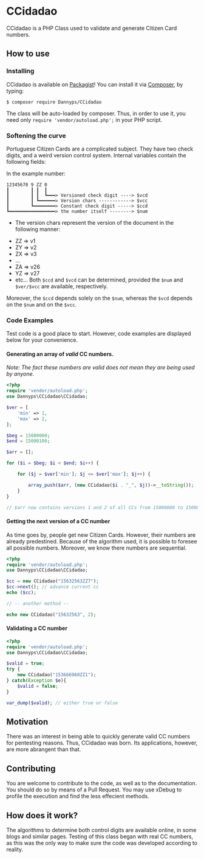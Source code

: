 # CCidadao

CCidadao is a PHP Class used to validate and generate Citizen Card numbers.

## How to use

### Installing

CCidadao is available on [Packagist](https://packagist.org/)! You can install it via [Composer](https://getcomposer.org/), by typing:

`$ composer require Dannyps/CCidadao`

The class will be auto-loaded by composer. Thus, in order to use it, you need only `require 'vendor/autoload.php';` in your PHP script.

### Softening the curve

Portuguese Citizen Cards are a complicated subject.
They have two check digits, and a weird version control system.
Internal variables contain the following fields:

In the example number:

```
12345678 9 ZZ 0
┃        ┃ ┃  ┃
┃        ┃ ┃  ┗━━━> Versioned check digit ----> $vcd
┃        ┃ ┗━━━━━━> Version chars ------------> $vcc
┃        ┗━━━━━━━━> Constant check digit -----> $ccd
┗━━━━━━━━━━━━━━━━━> the number itself --------> $num
```
 * The version chars represent the version of the document in the following manner:
- ZZ => v1
- ZY => v2
- ZX => v3
- ...
- ZA => v26
- YZ => v27
- etc...
Both `$ccd` and `$vcd` can be determined, provided the `$num` and `$ver/$vcc` are available, respectively.

Moreover, the `$ccd` depends solely on the `$num`, whereas the `$vcd` depends on the `$num` and on the `$vcc`.

### Code Examples

Test code is a good place to start. However, code examples are displayed below for your convenience.

#### Generating an array of _valid_ CC numbers.
_Note: The fact these numbers are valid does not mean they are being used by anyone._

```php
<?php
require 'vendor/autoload.php';
use Dannyps\CCidadao\CCidadao;

$ver = [
    'min' => 1,
    'max' => 2,
];

$beg = 15000000;
$end = 15000100;

$arr = [];

for ($i = $beg; $i < $end; $i++) {

    for ($j = $ver['min']; $j <= $ver['max']; $j++) {

        array_push($arr, (new CCidadao($i . "_", $j))->__toString());
    }
}

// $arr now contains versions 1 and 2 of all CCs from 15000000 to 15000100. These are valid values.
```
#### Getting the next version of a CC number

As time goes by, people get new Citizen Cards. However, their numbers are already predestined. Because of the algorithm used, it is possible to foresee all possible numbers. Moreover, we know there numbers are sequential.

```php
<?php
require 'vendor/autoload.php';
use Dannyps\CCidadao\CCidadao;

$cc = new CCidadao("15632563ZZ7");
$cc->next(); // advance current cc
echo ($cc);

// -- another method --

echo new CCidadao("15632563", 2);
```

#### Validating a CC number

```php
<?php
require 'vendor/autoload.php';
use Dannyps\CCidadao\CCidadao;

$valid = true;
try {
    new CCidadao("153666960ZZ1");
} catch(Exception $e){
    $valid = false;
}

var_dump($valid); // either true or false
```

## Motivation
There was an interest in being able to quickly generate valid CC numbers for pentesting reasons. Thus, CCidadao was born. Its applications, however, are more abrangent than that.

## Contributing
You are welcome to contribute to the code, as well as to the documentation. You should do so by means of a Pull Request. You may use xDebug to profile the execution and find the less effecient methods.

## How does it work?
The algorithms to determine both control digits are available online, in some blogs and similar pages. Testing of this class began with real CC numbers, as this was the only way to make sure the code was developed according to reality.

